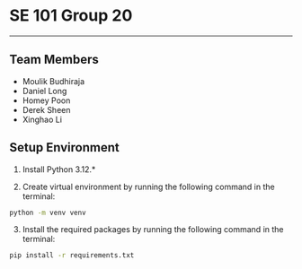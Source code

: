 # SE 101 Group 20

---

## Team Members

- Moulik Budhiraja
- Daniel Long
- Homey Poon
- Derek Sheen
- Xinghao Li

## Setup Environment

1. Install Python 3.12.\*

2. Create virtual environment by running the following command in the terminal:

```bash
python -m venv venv
```

3. Install the required packages by running the following command in the terminal:

```bash
pip install -r requirements.txt
```
